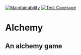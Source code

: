 [![Maintainability](https://api.codeclimate.com/v1/badges/0fcb62d02d361eb8e38c/maintainability)](https://codeclimate.com/github/eugeneradionov/alchemy/maintainability)   [![Test Coverage](https://api.codeclimate.com/v1/badges/0fcb62d02d361eb8e38c/test_coverage)](https://codeclimate.com/github/eugeneradionov/alchemy/test_coverage)

# Alchemy
## An alchemy game
